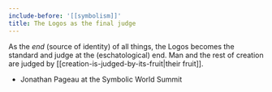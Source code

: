 ```yaml
---
include-before: '[[symbolism]]'
title: The Logos as the final judge
---
```


As the *end* (source of identity) of all things, the Logos becomes the standard and judge at the (eschatological) end. Man and the rest of creation are judged by [[creation-is-judged-by-its-fruit|their fruit]].

- Jonathan Pageau at the Symbolic World Summit

